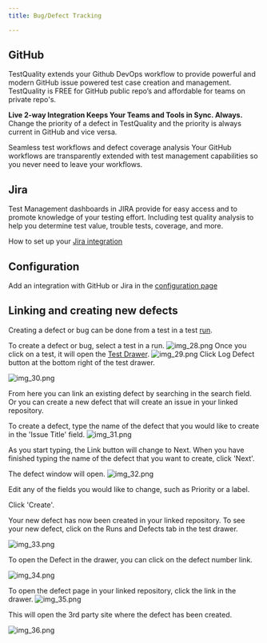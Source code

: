 ```yaml
---
title: Bug/Defect Tracking

---
```



## GitHub

TestQuality extends your Github DevOps workflow to provide powerful and modern GitHub issue powered test case creation and management. TestQuality is FREE for GitHub public repo’s and affordable for teams on private repo's.

**Live 2-way Integration Keeps Your Teams and Tools in Sync. Always.**
Change the priority of a defect in TestQuality and the priority is always current in GitHub and vice versa.

Seamless test workflows and defect coverage analysis
Your GitHub workflows are transparently extended with test management capabilities so you never need to leave your workflows.


## Jira

Test Management dashboards in JIRA provide for easy access and to promote knowledge of your testing effort. Including test quality analysis to help you determine test value, trouble tests, coverage, and more.

How to set up your [Jira integration](jira_setup)

## Configuration

Add an integration with GitHub or Jira in the [configuration page](administration/integration_config)

## Linking and creating new defects

Creating a defect or bug can be done from a test in a test [run](run). 

To create a defect or bug, select a test in a run.
![img_28.png](img_28.png)
Once you click on a test, it will open the [Test Drawer](test_drawer).
![img_29.png](img_29.png)
Click Log Defect button at the bottom right of the test drawer.

![img_30.png](img_30.png)

From here you can link an existing defect by searching in the search field. 
Or you can create a new defect that will create an issue in your linked repository.

To create a defect, type the name of the defect that you would like to create in the 'Issue Title' field.
![img_31.png](img_31.png)

As you start typing, the Link button will change to Next. When you have finished typing the name of the defect that you want to create, click 'Next'.

The defect window will open.
![img_32.png](img_32.png)

Edit any of the fields you would like to change, such as Priority or a label. 

Click 'Create'.

Your new defect has now been created in your linked repository. 
To see your new defect, click on the Runs and Defects tab in the test drawer.


![img_33.png](img_33.png)

To open the Defect in the drawer, you can click on the defect number link.

![img_34.png](img_34.png)

To open the defect page in your linked repository, click the link in the drawer.
![img_35.png](img_35.png)

This will open the 3rd party site where the defect has been created.

![img_36.png](img_36.png)